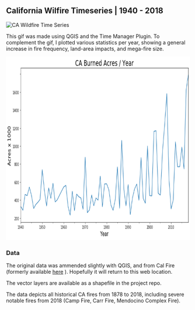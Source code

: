 ## California Wilfire Timeseries | 1940 - 2018
<img src="./assets/ca_wildfire.gif" alt="CA Wildfire Time Series" width="700" height="500">

This gif was made using QGIS and the Time Manager Plugin. To complement the gif, I plotted various statistics per year, showing a general increase in fire frequency, land-area impacts, and mega-fire size.

<img src="./assets/acres_per_year.png" alt="Acres Burned per year" width="600" height="500">

### Data
The original data was ammended slightly with QGIS, and from Cal Fire (formerly available [here](https://frap.fire.ca.gov/data/frapgisdata-sw-fireperimeters_download) ). Hopefully it will return to this web location.

The vector layers are available as a shapefile in the project repo.

The data depicts all historical CA fires from 1878 to 2018, including severe notable fires from 2018 (Camp Fire, Carr Fire, Mendocino Complex Fire).

